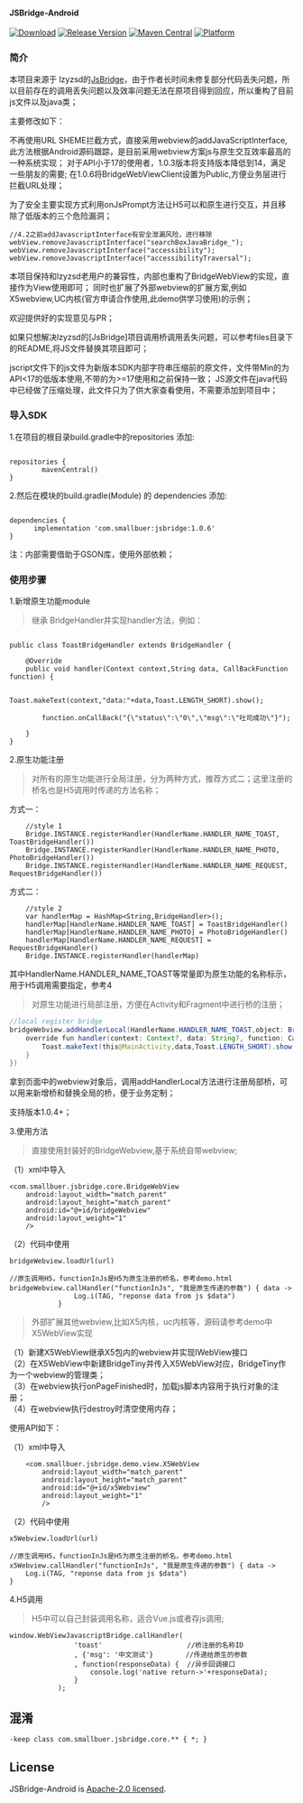 #### JSBridge-Android
[![Download](https://img.shields.io/badge/Download-1.0.6-brightgreen.svg)](https://search.maven.org/artifact/com.smallbuer/jsbridge/)   [![Release Version](https://img.shields.io/badge/release-1.0.6-red.svg)](https://github.com/smallbuer/JSBridge-Android/releases)   [![Maven Central](https://img.shields.io/badge/Maven%20Central-1.0.6-brightgreen.svg)](https://search.maven.org/artifact/com.smallbuer/jsbridge/1.0.6/aar)  [![Platform](https://img.shields.io/badge/Platform-Android-brightgreen.svg)](https://github.com/smallbuer/JSBridge-Android)

### 简介

本项目来源于 lzyzsd的[JsBridge](https://github.com/lzyzsd/JsBridge)，由于作者长时间未修复部分代码丢失问题，所以目前存在的调用丢失问题以及效率问题无法在原项目得到回应，所以重构了目前js文件以及java类；

主要修改如下：

不再使用URL SHEME拦截方式，直接采用webview的addJavaScriptInterface,此方法根据Android源码跟踪，是目前采用webview方案js与原生交互效率最高的一种系统实现；
对于API小于17的使用者，1.0.3版本将支持版本降低到14，满足一些朋友的需要;
在1.0.6将BridgeWebViewClient设置为Public,方便业务层进行拦截URL处理；

为了安全主要实现方式利用onJsPrompt方法让H5可以和原生进行交互，并且移除了低版本的三个危险漏洞；
```
//4.2之前addJavascriptInterface有安全泄漏风险，进行移除
webView.removeJavascriptInterface("searchBoxJavaBridge_");
webView.removeJavascriptInterface("accessibility");
webView.removeJavascriptInterface("accessibilityTraversal");
```
本项目保持和lzyzsd老用户的兼容性，内部也重构了BridgeWebView的实现，直接作为View使用即可；
同时也扩展了外部webview的扩展方案,例如X5webview,UC内核(官方申请合作使用,此demo供学习使用)的示例；

欢迎提供好的实现意见与PR；

如果只想解决lzyzsd的[JsBridge]项目调用桥调用丢失问题，可以参考files目录下的README,将JS文件替换其项目即可；

jscript文件下的js文件为新版本SDK内部字符串压缩前的原文件，文件带Min的为API<17的低版本使用,不带的为>=17使用和之前保持一致；
JS源文件在java代码中已经做了压缩处理，此文件只为了供大家查看使用，不需要添加到项目中；

### 导入SDK

1.在项目的根目录build.gradle中的repositories 添加:
```

repositories {
        mavenCentral()
}
```
2.然后在模块的build.gradle(Module) 的 dependencies 添加:
```

dependencies {
      implementation 'com.smallbuer:jsbridge:1.0.6'
}
```

注：内部需要借助于GSON库，使用外部依赖；



### 使用步骤

1.新增原生功能module
> 继承 BridgeHandler并实现handler方法，例如：

```

public class ToastBridgeHandler extends BridgeHandler {

    @Override
    public void handler(Context context,String data, CallBackFunction function) {

        Toast.makeText(context,"data:"+data,Toast.LENGTH_SHORT).show();

        function.onCallBack("{\"status\":\"0\",\"msg\":\"吐司成功\"}");

    }
}
```

2.原生功能注册
>对所有的原生功能进行全局注册，分为两种方式，推荐方式二；这里注册的桥名也是H5调用时传递的方法名称；

方式一：
```
    //style 1
    Bridge.INSTANCE.registerHandler(HandlerName.HANDLER_NAME_TOAST, ToastBridgeHandler())        
    Bridge.INSTANCE.registerHandler(HandlerName.HANDLER_NAME_PHOTO, PhotoBridgeHandler())
    Bridge.INSTANCE.registerHandler(HandlerName.HANDLER_NAME_REQUEST, RequestBridgeHandler())
```
方式二：

```
    //style 2
    var handlerMap = HashMap<String,BridgeHandler>();
    handlerMap[HandlerName.HANDLER_NAME_TOAST] = ToastBridgeHandler()
    handlerMap[HandlerName.HANDLER_NAME_PHOTO] = PhotoBridgeHandler()
    handlerMap[HandlerName.HANDLER_NAME_REQUEST] = RequestBridgeHandler()
    Bridge.INSTANCE.registerHandler(handlerMap)
```

其中HandlerName.HANDLER_NAME_TOAST等常量即为原生功能的名称标示，用于H5调用需要指定，参考4

>对原生功能进行局部注册，方便在Activity和Fragment中进行桥的注册；
```java
//local register bridge
bridgeWebview.addHandlerLocal(HandlerName.HANDLER_NAME_TOAST,object: BridgeHandler(){
    override fun handler(context: Context?, data: String?, function: CallBackFunction?) {
        Toast.makeText(this@MainActivity,data,Toast.LENGTH_SHORT).show()
    }
})
```

拿到页面中的webview对象后，调用addHandlerLocal方法进行注册局部桥，可以用来新增桥和替换全局的桥，便于业务定制；

支持版本1.0.4+；



3.使用方法

>直接使用封装好的BridgeWebview,基于系统自带webview;

（1）xml中导入
```
<com.smallbuer.jsbridge.core.BridgeWebView
    android:layout_width="match_parent"
    android:layout_height="match_parent"
    android:id="@+id/bridgeWebview"
    android:layout_weight="1"
    />
```
（2）代码中使用
```
bridgeWebview.loadUrl(url)

//原生调用H5，functionInJs是H5为原生注册的桥名，参考demo.html
bridgeWebview.callHandler("functionInJs", "我是原生传递的参数") { data ->
                Log.i(TAG, "reponse data from js $data")
            }
```


>外部扩展其他webview,比如X5内核，uc内核等，源码请参考demo中X5WebView实现

（1）新建X5WebView继承X5包内的webview并实现IWebView接口<br>
（2）在X5WebView中新建BridgeTiny并传入X5WebView对应，BridgeTiny作为一个webview的管理类；<br> 
（3）在webview执行onPageFinished时，加载js脚本内容用于执行对象的注册；<br>
（4）在webview执行destroy时清空使用内存；<br>

使用API如下：<br>

（1）xml中导入
```
    <com.smallbuer.jsbridge.demo.view.X5WebView
        android:layout_width="match_parent"
        android:layout_height="match_parent"
        android:id="@+id/x5Webview"
        android:layout_weight="1"
        />
```

（2）代码中使用
```
x5Webview.loadUrl(url)

//原生调用H5，functionInJs是H5为原生注册的桥名，参考demo.html
x5Webview.callHandler("functionInJs", "我是原生传递的参数") { data ->
    Log.i(TAG, "reponse data from js $data")
}
```

4.H5调用

>H5中可以自己封装调用名称，适合Vue.js或者存js调用;
```
window.WebViewJavascriptBridge.callHandler(
                'toast'                     //桥注册的名称ID
                , {'msg': '中文测试'}        //传递给原生的参数
                , function(responseData) {  //异步回调接口
                    console.log('native return->'+responseData);
                }
            );
```

## 混淆

```
-keep class com.smallbuer.jsbridge.core.** { *; }
```

## License

JSBridge-Android is [Apache-2.0 licensed](./LICENSE).